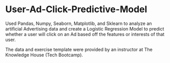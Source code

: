 # User-Ad-Click-Predictive-Model
Used Pandas, Numpy, Seaborn, Matplotlib, and Sklearn to analyze an artificial Advertising data and create a Logistic Regression Model to predict whether a user will click on an Ad based off the features or interests of that user.

The data and exercise template were provided by an instructor at The Knowledge House (Tech Bootcamp).
